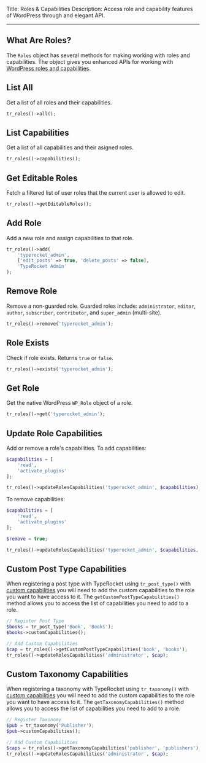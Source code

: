 Title: Roles & Capabilities
Description: Access role and capability features of WordPress through and elegant API.

---

## What Are Roles?

The `Roles` object has several methods for making working with roles and capabilities. The object gives you enhanced APIs for working with [WordPress roles and capabilities](https://wordpress.org/support/article/roles-and-capabilities/).

## List All

Get a list of all roles and their capabilities.

```php
tr_roles()->all();
```

## List Capabilities

Get a list of all capabilities and their asigned roles.

```php
tr_roles()->capabilities();
```

## Get Editable Roles

Fetch a filtered list of user roles that the current user is allowed to edit.

```php
tr_roles()->getEditableRoles();
```

## Add Role

Add a new role and assign capabilities to that role.

```php
tr_roles()->add(
    'typerocket_admin', 
    ['edit_posts' => true, 'delete_posts' => false],
    'TypeRocket Admin'
);
```

## Remove Role

Remove a non-guarded role. Guarded roles include: `administrator`, `editor`, `author`, `subscriber`, `contributor`, and `super_admin` (multi-site).

```php
tr_roles()->remove('typerocket_admin');
```

## Role Exists

Check if role exists. Returns `true` or `false`.

```php
tr_roles()->exists('typerocket_admin');
```

## Get Role

Get the native WordPress `WP_Role` object of a role.

```php
tr_roles()->get('typerocket_admin');
```

## Update Role Capabilities

Add or remove a role's capabilities. To add capabilities:

```php
$capabilities = [
    'read',
    'activate_plugins'
];

tr_roles()->updateRolesCapabilities('typerocket_admin', $capabilities);
```

To remove capabilities:

```php
$capabilities = [
    'read',
    'activate_plugins'
];

$remove = true;

tr_roles()->updateRolesCapabilities('typerocket_admin', $capabilities, $remove);
```

## Custom Post Type Capabilities

When registering a post type with TypeRocket using `tr_post_type()` with [custom capabilities](/docs/v6/post-types/#section-custom-capabilities) you will need to add the custom capabilities to the role you want to have access to it. The `getCustomPostTypeCapabilities()` method allows you to access the list of capabilities you need to add to a role.

```php
// Register Post Type
$books = tr_post_type('Book', 'Books');
$books->customCapabilities();

// Add Custom Capabilities
$cap = tr_roles()->getCustomPostTypeCapabilities('book', 'books');
tr_roles()->updateRolesCapabilities('administrator', $cap);
```

## Custom Taxonomy Capabilities

When registering a taxonomy with TypeRocket using `tr_taxonomy()` with [custom capabilities](/docs/v6/taxonomies/#section-custom-capabilities) you will need to add the custom capabilities to the role you want to have access to it. The `getTaxonomyCapabilities()` method allows you to access the list of capabilities you need to add to a role.

```php
// Register Taxonomy
$pub = tr_taxonomy('Publisher');
$pub->customCapabilities();

// Add Custom Capabilities
$caps = tr_roles()->getTaxonomyCapabilities('publisher', 'publishers');
tr_roles()->updateRolesCapabilities('administrator', $cap);
```
